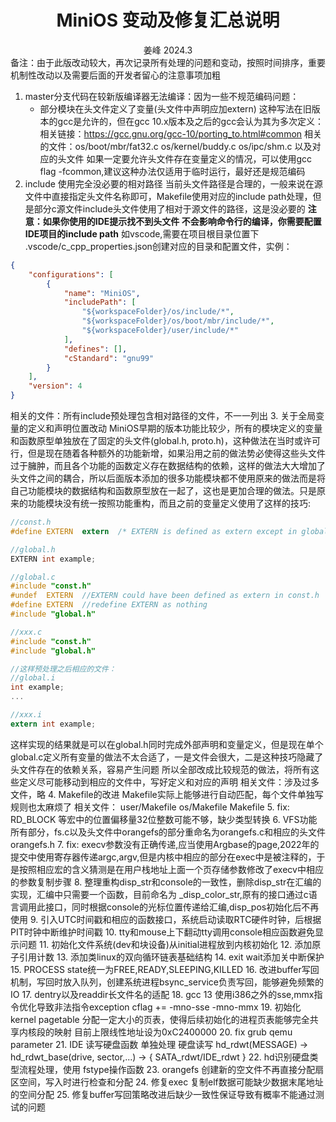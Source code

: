 <div align='center'> 
<h1>MiniOS 变动及修复汇总说明</h1>
姜峰 2024.3
</div>
备注：由于此版改动较大，再次记录所有处理的问题和变动，按照时间排序，重要机制性改动以及需要后面的开发者留心的注意事项加粗

1. master分支代码在较新版编译器无法编译：因为一些不规范编码问题：
	+ 部分模块在头文件定义了变量(头文件中声明应加extern)
这种写法在旧版本的gcc是允许的，但在gcc 10.x版本及之后的gcc会认为其为多次定义：相关链接：https://gcc.gnu.org/gcc-10/porting_to.html#common
相关的文件：os/boot/mbr/fat32.c os/kernel/buddy.c os/ipc/shm.c 以及对应的头文件
如果一定要允许头文件存在变量定义的情况，可以使用gcc flag -fcommon,建议这种办法仅适用于临时运行，最好还是规范编码
2. include 使用完全没必要的相对路径
当前头文件路径是合理的，一般来说在源文件中直接指定头文件名称即可，Makefile使用对应的include path处理，但是部分c源文件include头文件使用了相对于源文件的路径，这是没必要的
**注意：如果你使用的IDE提示找不到头文件 不会影响命令行的编译，你需要配置IDE项目的include path**
如vscode,需要在项目根目录位置下 .vscode/c_cpp_properties.json创建对应的目录和配置文件，实例：
```json
{
    "configurations": [
        {
            "name": "MiniOS",
            "includePath": [
                "${workspaceFolder}/os/include/*",
                "${workspaceFolder}/os/boot/mbr/include/*",
                "${workspaceFolder}/user/include/*"
            ],
            "defines": [],
            "cStandard": "gnu99"
        }
    ],
    "version": 4
}
```
相关的文件：所有include预处理包含相对路径的文件，不一一列出
3. 关于全局变量的定义和声明位置改动
MiniOS早期的版本功能比较少，所有的模块定义的变量和函数原型单独放在了固定的头文件(global.h, proto.h)，这种做法在当时或许可行，但是现在随着各种额外的功能新增，如果沿用之前的做法势必使得这些头文件过于臃肿，而且各个功能的函数定义存在数据结构的依赖，这样的做法大大增加了头文件之间的耦合，所以后面版本添加的很多功能模块都不使用原来的做法而是将自己功能模块的数据结构和函数原型放在一起了，这也是更加合理的做法。只是原来的功能模块没有统一按照功能重构，而且之前的变量定义使用了这样的技巧:
```c
//const.h
#define	EXTERN	extern	/* EXTERN is defined as extern except in global.c */

//global.h
EXTERN int example;

//global.c
#include "const.h"
#undef	EXTERN	//EXTERN could have been defined as extern in const.h
#define	EXTERN	//redefine EXTERN as nothing
#include "global.h"

//xxx.c
#include "const.h"
#include "global.h"

//这样预处理之后相应的文件：
//global.i
int example;
...

//xxx.i
extern int example;
```
这样实现的结果就是可以在global.h同时完成外部声明和变量定义，但是现在单个global.c定义所有变量的做法不太合适了，一是文件会很大，二是这种技巧隐藏了头文件存在的依赖关系，容易产生问题
所以全部改成比较规范的做法，将所有这些定义尽可能移动到相应的文件中，写好定义和对应的声明
相关文件：涉及过多文件，略
4. Makefile的改进
Makefile实际上能够进行自动匹配，每个文件单独写规则也太麻烦了
相关文件： user/Makefile os/Makefile Makefile
5. fix: RD_BLOCK 等宏中的位置偏移量32位整数可能不够，缺少类型转换
6. VFS功能所有部分，fs.c以及头文件中orangefs的部分重命名为orangefs.c和相应的头文件orangefs.h
7. fix: execv参数没有正确传递,应当使用Argbase的page,2022年的提交中使用寄存器传递argc,argv,但是内核中相应的部分在exec中是被注释的，于是按照相应宏的含义猜测是在用户栈地址上面一个页存储参数修改了execv中相应的参数复制步骤
8. 整理重构disp_str和console的一致性，删除disp_str在汇编的实现，汇编中只需要一个函数，目前命名为 _disp_color_str,原有的接口通过c语言调用此接口，同时根据console的光标位置传递给汇编,disp_pos初始化后不再使用
9. 引入UTC时间戳和相应的函数接口，系统启动读取RTC硬件时钟，后根据PIT时钟中断维护时间戳
10. tty和mouse上下翻动tty调用console相应函数避免显示问题
11. 初始化文件系统(dev和块设备)从initial进程放到内核初始化
12. 添加原子引用计数
13. 添加类linux的双向循环链表基础结构
14. exit wait添加关中断保护
15. PROCESS state统一为FREE,READY,SLEEPING,KILLED
16. 改进buffer写回机制，写回时放入队列，创建系统进程bsync_service负责写回，能够避免频繁的IO
17. dentry以及readdir长文件名的适配
18. gcc 13 使用i386之外的sse,mmx指令优化导致非法指令exception cflag += -mno-sse -mno-mmx
19. 初始化 kernel pagetable 分配一定大小的页表，使得后续初始化的进程页表能够完全共享内核段的映射
目前上限线性地址设为0xC2400000
20. fix grub qemu parameter
21. IDE 读写硬盘函数 单独处理 硬盘读写 hd_rdwt(MESSAGE) -> hd_rdwt_base(drive, sector,...) -> { SATA_rdwt/IDE_rdwt }
22. hd识别硬盘类型流程处理，使用 fstype操作函数
23. orangefs 创建新的空文件不再直接分配扇区空间，写入时进行检查和分配
24. 修复exec 复制elf数据可能缺少数据末尾地址的空间分配
25. 修复buffer写回策略改进后缺少一致性保证导致有概率不能通过测试的问题
